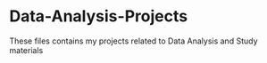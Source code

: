 # Data-Analysis-Projects
These files contains my projects related to Data Analysis and Study materials
